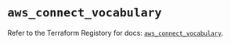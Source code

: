 # `aws_connect_vocabulary`

Refer to the Terraform Registory for docs: [`aws_connect_vocabulary`](https://registry.terraform.io/providers/hashicorp/aws/5.23.0/docs/resources/connect_vocabulary).
